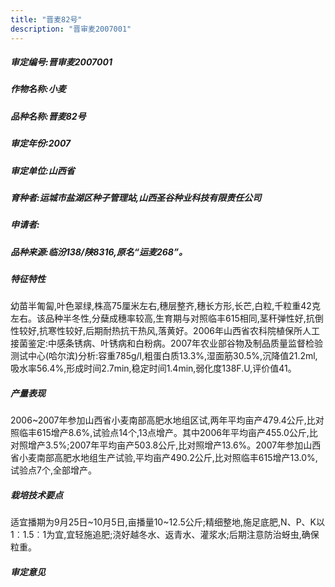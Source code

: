 ```yaml
---
title: "晋麦82号"
description: "晋审麦2007001"
---
```

##### 审定编号:晋审麦2007001

##### 作物名称:小麦

##### 品种名称:晋麦82号

##### 审定年份:2007

##### 审定单位:山西省

##### 育种者:运城市盐湖区种子管理站,山西圣谷种业科技有限责任公司

##### 申请者:

##### 品种来源:临汾138/陕8316,原名“运麦268”。

##### 特征特性
幼苗半匍匐,叶色翠绿,株高75厘米左右,穗层整齐,穗长方形,长芒,白粒,千粒重42克左右。该品种半冬性,分蘖成穗率较高,生育期与对照临丰615相同,茎秆弹性好,抗倒性较好,抗寒性较好,后期耐热抗干热风,落黄好。2006年山西省农科院植保所人工接菌鉴定:中感条锈病、叶锈病和白粉病。2007年农业部谷物及制品质量监督检验测试中心(哈尔滨)分析:容重785g/l,粗蛋白质13.3%,湿面筋30.5%,沉降值21.2ml,吸水率56.4%,形成时间2.7min,稳定时间1.4min,弱化度138F.U,评价值41。

##### 产量表现
2006~2007年参加山西省小麦南部高肥水地组区试,两年平均亩产479.4公斤,比对照临丰615增产8.6%,试验点14个,13点增产。其中2006年平均亩产455.0公斤,比对照增产3.5%;2007年平均亩产503.8公斤,比对照增产13.6%。2007年参加山西省小麦南部高肥水地组生产试验,平均亩产490.2公斤,比对照临丰615增产13.0%,试验点7个,全部增产。

##### 栽培技术要点
适宜播期为9月25日~10月5日,亩播量10~12.5公斤;精细整地,施足底肥,N、P、K以1︰1.5︰1为宜,宜轻施追肥;浇好越冬水、返青水、灌浆水;后期注意防治蚜虫,确保粒重。

##### 审定意见


